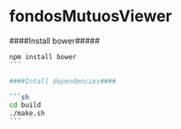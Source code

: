 fondosMutuosViewer
==================

####Install bower#####

```sh
npm install bower
´´´

####Intall dependencies####

```sh
cd build
./make.sh
´´´